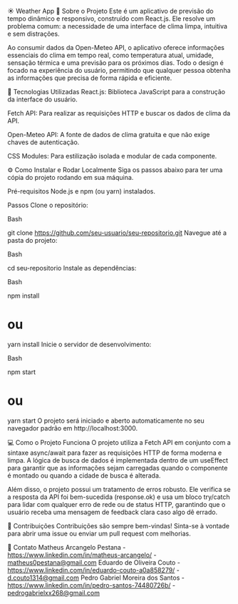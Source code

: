☀️ Weather App
📝 Sobre o Projeto
Este é um aplicativo de previsão do tempo dinâmico e responsivo, construído com React.js. Ele resolve um problema comum: a necessidade de uma interface de clima limpa, intuitiva e sem distrações.

Ao consumir dados da Open-Meteo API, o aplicativo oferece informações essenciais do clima em tempo real, como temperatura atual, umidade, sensação térmica e uma previsão para os próximos dias. Todo o design é focado na experiência do usuário, permitindo que qualquer pessoa obtenha as informações que precisa de forma rápida e eficiente.

🚀 Tecnologias Utilizadas
React.js: Biblioteca JavaScript para a construção da interface do usuário.

Fetch API: Para realizar as requisições HTTP e buscar os dados de clima da API.

Open-Meteo API: A fonte de dados de clima gratuita e que não exige chaves de autenticação.

CSS Modules: Para estilização isolada e modular de cada componente.

⚙️ Como Instalar e Rodar Localmente
Siga os passos abaixo para ter uma cópia do projeto rodando em sua máquina.

Pré-requisitos
Node.js e npm (ou yarn) instalados.

Passos
Clone o repositório:

Bash

git clone https://github.com/seu-usuario/seu-repositorio.git
Navegue até a pasta do projeto:

Bash

cd seu-repositorio
Instale as dependências:

Bash

npm install
# ou
yarn install
Inicie o servidor de desenvolvimento:

Bash

npm start
# ou
yarn start
O projeto será iniciado e aberto automaticamente no seu navegador padrão em http://localhost:3000.

💻 Como o Projeto Funciona
O projeto utiliza a Fetch API em conjunto com a sintaxe async/await para fazer as requisições HTTP de forma moderna e limpa. A lógica de busca de dados é implementada dentro de um useEffect para garantir que as informações sejam carregadas quando o componente é montado ou quando a cidade de busca é alterada.

Além disso, o projeto possui um tratamento de erros robusto. Ele verifica se a resposta da API foi bem-sucedida (response.ok) e usa um bloco try/catch para lidar com qualquer erro de rede ou de status HTTP, garantindo que o usuário receba uma mensagem de feedback clara caso algo dê errado.

🤝 Contribuições
Contribuições são sempre bem-vindas! Sinta-se à vontade para abrir uma issue ou enviar um pull request com melhorias.

📧 Contato
Matheus Arcangelo Pestana - https://www.linkedin.com/in/matheus-arcangelo/ - matheus0pestana@gmail.com
Eduardo de Oliveira Couto - https://www.linkedin.com/in/eduardo-couto-a0a858279/ - d.couto1314@gmail.com
Pedro Gabriel Moreira dos Santos - https://www.linkedin.com/in/pedro-santos-74480726b/ - pedrogabrielxx268@gmail.com